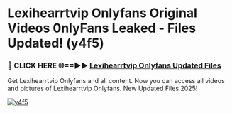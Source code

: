 # Lexihearrtvip Onlyfans Original Videos 0nlyFans Leaked - Files Updated! (y4f5)

<h3>🔴 CLICK HERE 🌐==►► <a href="https://tinyurl.com/ehrbuxhb" rel="nofollow">Lexihearrtvip Onlyfans Updated Files</a></h3>

Get Lexihearrtvip Onlyfans and all content. Now you can access all videos and pictures of Lexihearrtvip Onlyfans. New Updated Files 2025!

[![y4f5](https://i.imgur.com/lVYEuWS.gif)](https://tinyurl.com/ehrbuxhb)
